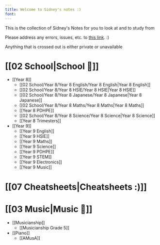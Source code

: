 ```yaml
---
title: Welcome to Sidney's notes :)
font:
---
```

This is the collection of Sidney's Notes for you to look at and to study from 

Please address any errors, issues, etc. to [this link](https://forms.gle/kkBXSJDbRs5bUK3G7). :)

Anything that is crossed out is either private or unavailable 

# [[02 School|School 🏫]]
- [[Year 8]]
	- [[02 School/Year 8/Year 8 English/Year 8 English|Year 8 English]]
	- [[02 School/Year 8/Year 8 HSIE/Year 8 HSIE|Year 8 HSIE]]
	- [[02 School/Year 8/Year 8 Japanese/Year 8 Japanese|Year 8 Japanese]]
	- [[02 School/Year 8/Year 8 Maths/Year 8 Maths|Year 8 Maths]]
	- [[Year 8 PDHPE]]
	- [[02 School/Year 8/Year 8 Science/Year 8 Science|Year 8 Science]]
	- [[Year 8 Trimesters]]
- [[Year 9]]
	- [[Year 9 English]]
	- [[Year 9 HSIE]]
	- [[Year 9 Maths]]
	- [[Year 9 Science]]
	- [[Year 9 PDHPE]]
	- [[Year 9 STEM]]
	- [[Year 9 Electronics]]
	- [[Year 9 Music]]
# [[07 Cheatsheets|Cheatsheets :)]]
# [[03 Music|Music 🎼]]
- [[Musicianship]]
	- [[Musicianship Grade 5]]
- [[Piano]]
	- [[AMusA]]